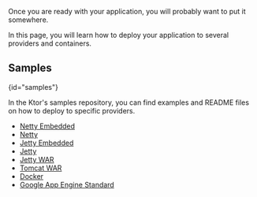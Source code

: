 [//]: # (title: Deploy)

<include src="lib.md" include-id="outdated_warning"/>



Once you are ready with your application, you will probably want to put it somewhere.

In this page, you will learn how to deploy your application to several providers and containers. 





## Samples
{id="samples"}

In the Ktor's samples repository, you can find examples and README files on how to deploy to specific providers.

* [Netty Embedded](https://github.com/ktorio/ktor-documentation/tree/main/codeSnippets/snippets/netty-embedded)
* [Netty](https://github.com/ktorio/ktor-documentation/tree/main/codeSnippets/snippets/netty)
* [Jetty Embedded](https://github.com/ktorio/ktor-documentation/tree/main/codeSnippets/snippets/jetty-embedded)
* [Jetty](https://github.com/ktorio/ktor-documentation/tree/main/codeSnippets/snippets/jetty)
* [Jetty WAR](https://github.com/ktorio/ktor-documentation/tree/main/codeSnippets/snippets/jetty-war)
* [Tomcat WAR](https://github.com/ktorio/ktor-documentation/tree/main/codeSnippets/snippets/tomcat-war)
* [Docker](https://github.com/ktorio/ktor-documentation/tree/main/codeSnippets/snippets/docker)
* [Google App Engine Standard](https://github.com/ktorio/ktor-documentation/tree/main/codeSnippets/snippets/google-appengine-standard)